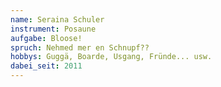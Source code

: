 ```yaml
---
name: Seraina Schuler
instrument: Posaune
aufgabe: Bloose!
spruch: Nehmed mer en Schnupf??
hobbys: Guggä, Boarde, Usgang, Fründe... usw.
dabei_seit: 2011
---
```

